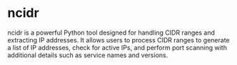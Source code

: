 # ncidr
ncidr is a powerful Python tool designed for handling CIDR ranges and extracting IP addresses. It allows users to process CIDR ranges to generate a list of IP addresses, check for active IPs, and perform port scanning with additional details such as service names and versions.
